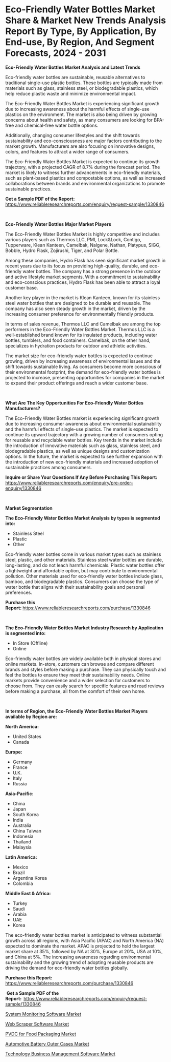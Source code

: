 <p><h1>Eco-Friendly Water Bottles Market Share & Market New Trends Analysis Report By Type, By Application, By End-use, By Region, And Segment Forecasts, 2024 - 2031</h1></p><p><strong>Eco-Friendly Water Bottles Market Analysis and Latest Trends</strong></p>
<p><p>Eco-friendly water bottles are sustainable, reusable alternatives to traditional single-use plastic bottles. These bottles are typically made from materials such as glass, stainless steel, or biodegradable plastics, which help reduce plastic waste and minimize environmental impact.</p><p>The Eco-Friendly Water Bottles Market is experiencing significant growth due to increasing awareness about the harmful effects of single-use plastics on the environment. The market is also being driven by growing concerns about health and safety, as many consumers are looking for BPA-free and chemical-free water bottle options.</p><p>Additionally, changing consumer lifestyles and the shift towards sustainability and eco-consciousness are major factors contributing to the market growth. Manufacturers are also focusing on innovative designs, colors, and features to attract a wider range of consumers.</p><p>The Eco-Friendly Water Bottles Market is expected to continue its growth trajectory, with a projected CAGR of 8.7% during the forecast period. The market is likely to witness further advancements in eco-friendly materials, such as plant-based plastics and compostable options, as well as increased collaborations between brands and environmental organizations to promote sustainable practices.</p></p>
<p><strong>Get a Sample PDF of the Report:&nbsp;</strong> <a href="https://www.reliableresearchreports.com/enquiry/request-sample/1330846">https://www.reliableresearchreports.com/enquiry/request-sample/1330846</a></p>
<p>&nbsp;</p>
<p><strong>Eco-Friendly Water Bottles Major Market Players</strong></p>
<p><p>The Eco-Friendly Water Bottles Market is highly competitive and includes various players such as Thermos LLC, PMI, Lock&Lock, Contigo, Tupperware, Klean Kanteen, Camelbak, Nalgene, Nathan, Platypus, SIGG, Bobble, Hydro Flask, Zojirushi, Tiger, and Polar Bottle.</p><p>Among these companies, Hydro Flask has seen significant market growth in recent years due to its focus on providing high-quality, durable, and eco-friendly water bottles. The company has a strong presence in the outdoor and active lifestyle market segments. With a commitment to sustainability and eco-conscious practices, Hydro Flask has been able to attract a loyal customer base.</p><p>Another key player in the market is Klean Kanteen, known for its stainless steel water bottles that are designed to be durable and reusable. The company has also seen steady growth in the market, driven by the increasing consumer preference for environmentally friendly products.</p><p>In terms of sales revenue, Thermos LLC and Camelbak are among the top performers in the Eco-Friendly Water Bottles Market. Thermos LLC is a well-established brand known for its insulated products, including water bottles, tumblers, and food containers. Camelbak, on the other hand, specializes in hydration products for outdoor and athletic activities.</p><p>The market size for eco-friendly water bottles is expected to continue growing, driven by increasing awareness of environmental issues and the shift towards sustainable living. As consumers become more conscious of their environmental footprint, the demand for eco-friendly water bottles is projected to increase, presenting opportunities for companies in the market to expand their product offerings and reach a wider customer base.</p></p>
<p>&nbsp;</p>
<p><strong>What Are The Key Opportunities For Eco-Friendly Water Bottles Manufacturers?</strong></p>
<p><p>The Eco-Friendly Water Bottles market is experiencing significant growth due to increasing consumer awareness about environmental sustainability and the harmful effects of single-use plastics. The market is expected to continue its upward trajectory with a growing number of consumers opting for reusable and recyclable water bottles. Key trends in the market include the introduction of innovative materials such as glass, stainless steel, and biodegradable plastics, as well as unique designs and customization options. In the future, the market is expected to see further expansion with the introduction of new eco-friendly materials and increased adoption of sustainable practices among consumers.</p></p>
<p><strong>Inquire or Share Your Questions If Any Before Purchasing This Report:</strong> <a href="https://www.reliableresearchreports.com/enquiry/pre-order-enquiry/1330846">https://www.reliableresearchreports.com/enquiry/pre-order-enquiry/1330846</a></p>
<p>&nbsp;</p>
<p><strong>Market Segmentation</strong></p>
<p><strong>The Eco-Friendly Water Bottles Market Analysis by types is segmented into:</strong></p>
<p><ul><li>Stainless Steel</li><li>Plastic</li><li>Other</li></ul></p>
<p><p>Eco-friendly water bottles come in various market types such as stainless steel, plastic, and other materials. Stainless steel water bottles are durable, long-lasting, and do not leach harmful chemicals. Plastic water bottles offer a lightweight and affordable option, but may contribute to environmental pollution. Other materials used for eco-friendly water bottles include glass, bamboo, and biodegradable plastics. Consumers can choose the type of water bottle that aligns with their sustainability goals and personal preferences.</p></p>
<p><strong>Purchase this Report:&nbsp;</strong><a href="https://www.reliableresearchreports.com/purchase/1330846">https://www.reliableresearchreports.com/purchase/1330846</a></p>
<p>&nbsp;</p>
<p><strong>The Eco-Friendly Water Bottles Market Industry Research by Application is segmented into:</strong></p>
<p><ul><li>In Store (Offline)</li><li>Online</li></ul></p>
<p><p>Eco-friendly water bottles are widely available both in physical stores and online markets. In-store, customers can browse and compare different brands and styles before making a purchase. They can physically touch and feel the bottles to ensure they meet their sustainability needs. Online markets provide convenience and a wider selection for customers to choose from. They can easily search for specific features and read reviews before making a purchase, all from the comfort of their own home.</p></p>
<p>&nbsp;</p>
<p><strong>In terms of Region, the Eco-Friendly Water Bottles Market Players available by Region are:</strong></p>
<p>
    <p> <strong> North America: </strong>
        <ul>
            <li>United States</li>
            <li>Canada</li>
        </ul>
        </p> 
    <p> <strong> Europe: </strong>
        <ul>
            <li>Germany</li>
            <li>France</li>
            <li>U.K.</li>
            <li>Italy</li>
            <li>Russia</li>
        </ul>
        </p> 
    <p> <strong> Asia-Pacific: </strong>
        <ul>
            <li>China</li>
            <li>Japan</li>
            <li>South Korea</li>
            <li>India</li>
            <li>Australia</li>
            <li>China Taiwan</li>
            <li>Indonesia</li>
            <li>Thailand</li>
            <li>Malaysia</li>
        </ul>
        </p> 
    <p> <strong> Latin America: </strong>
        <ul>
            <li>Mexico</li>
            <li>Brazil</li>
            <li>Argentina Korea</li>
            <li>Colombia</li>
        </ul>
        </p> 
    <p> <strong> Middle East & Africa: </strong>
        <ul>
            <li>Turkey</li>
            <li>Saudi</li>
            <li>Arabia</li>
            <li>UAE</li>
            <li>Korea</li>
        </ul>
    </p>
    </p>
<p><p>The eco-friendly water bottles market is anticipated to witness substantial growth across all regions, with Asia Pacific (APAC) and North America (NA) expected to dominate the market. APAC is projected to hold the largest market share at 35%, followed by NA at 30%, Europe at 20%, USA at 10%, and China at 5%. The increasing awareness regarding environmental sustainability and the growing trend of adopting reusable products are driving the demand for eco-friendly water bottles globally.</p></p>
<p><strong>Purchase this Report: </strong><a href="https://www.reliableresearchreports.com/purchase/1330846">https://www.reliableresearchreports.com/purchase/1330846</a></p>
<p>&nbsp;<strong>Get a Sample PDF of the Report:&nbsp;&nbsp;</strong><a href="https://www.reliableresearchreports.com/enquiry/request-sample/1330846">https://www.reliableresearchreports.com/enquiry/request-sample/1330846</a></p>
<p><strong></strong></p>
<p><p><a href="https://medium.com/@christopherbennett19/system-monitoring-software-market-size-cagr-trends-2024-2030-3b0521dc5042">System Monitoring Software Market</a></p><p><a href="https://medium.com/@christopherbennett19/web-scraper-software-market-furnishes-information-on-market-share-market-trends-and-market-growth-077bc1febcd9">Web Scraper Software Market</a></p><p><a href="https://github.com/mancsybtousav/Market-Research-Report-List-1/blob/main/pvdc-for-food-packaging-market.md">PVDC for Food Packaging Market</a></p><p><a href="https://github.com/AKSHATREPORTPRIME/Market-Research-Report-List-3/blob/main/automotive-battery-outer-cases-market.md">Automotive Battery Outer Cases Market</a></p><p><a href="https://medium.com/@christopherbennett19/technology-business-management-software-market-research-report-its-history-and-forecast-2024-to-324d54a82d09">Technology Business Management Software Market</a></p></p>